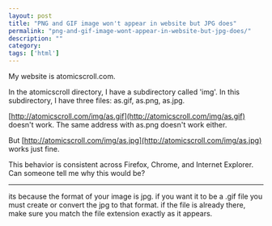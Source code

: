 ```yaml
---
layout: post
title: "PNG and GIF image won't appear in website but JPG does"
permalink: "png-and-gif-image-wont-appear-in-website-but-jpg-does/"
description: ""
category:
tags: ['html']
---
```


My website is atomicscroll.com.

In the atomicscroll directory, I have a subdirectory called 'img'. In this subdirectory, I have three files: as.gif, as.png, as.jpg.

[http://atomicscroll.com/img/as.gif](http://atomicscroll.com/img/as.gif) doesn't work. The same address with as.png doesn't work either.

But [http://atomicscroll.com/img/as.jpg](http://atomicscroll.com/img/as.jpg) works just fine.

This behavior is consistent across Firefox, Chrome, and Internet Explorer. Can someone tell me why this would be?

---------------------------------------
its because the format of your image is jpg. if you want it to be a .gif file you must create or convert the jpg to that format. if the file is already there, make sure you match the file extension exactly as it appears.


